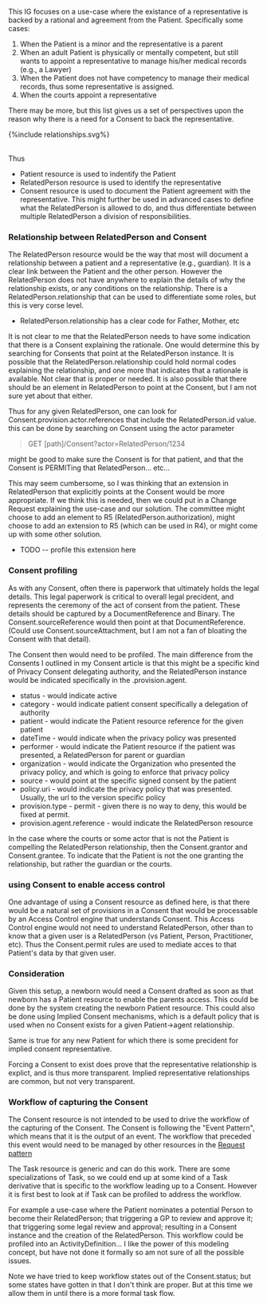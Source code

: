 
This IG focuses on a use-case where the existance of a representative is backed by a rational and agreement from the Patient. Specifically some cases:
1. When the Patient is a minor and the representative is a parent
2. When an adult Patient is physically or mentally competent, but still wants to appoint a representative to manage his/her medical records (e.g., a Lawyer)
3. When the Patient does not have competency to manage their medical records, thus some representative is assigned.
4. When the courts appoint a representative 

There may be more, but this list gives us a set of perspectives upon the reason why there is a need for a Consent to back the representative.

<div>
{%include relationships.svg%}
</div>
<br clear="all">

Thus
- Patient resource is used to indentify the Patient
- RelatedPerson resource is used to identify the representative
- Consent resource is used to document the Patient agreement with the representative. This might further be used in advanced cases to define what the RelatedPerson is allowed to do, and thus differentiate between multiple RelatedPerson a division of responsibilities.


### Relationship between RelatedPerson and Consent

The RelatedPerson resource would be the way that most will document a relationship between a patient and a representative (e.g., guardian). It is a clear link between the Patient and the other person.  However the RelatedPerson does not have anywhere to explain the details of why the relationship exists, or any conditions on the relationship. There is a RelatedPerson.relationship that can be used to differentiate some roles, but this is very corse level.
- RelatedPerson.relationship has a clear code for Father, Mother, etc

It is not clear to me that the RelatedPerson needs to have some indication that there is a Consent explaining the rationale. One would determine this by searching for Consents that point at the RelatedPerson instance.  It is possible that the RelatedPerson.relationship could hold normal codes explaining the relationship, and one more that indicates that a rationale is available. Not clear that is proper or needed. It is also possible that there should be an element in RelatedPerson to point at the Consent, but I am not sure yet about that either.

Thus for any given RelatedPerson, one can look for Consent.provision.actor.references that include the RelatedPerson.id value. this can be done by searching on Consent using the actor parameter

>   GET [path]/Consent?actor=RelatedPerson/1234

might be good to make sure the Consent is for that patient, and that the Consent is PERMITing that RelatedPerson... etc...

This may seem cumbersome, so I was thinking that an extension in RelatedPerson that explicitly points at the Consent would be more appropriate. If we think this is needed, then we could put in a Change Request explaining the use-case and our solution. The committee might choose to add an element to R5 (RelatedPerson.authorization), might choose to add an extension to R5 (which can be used in R4), or might come up with some other solution.
* TODO -- profile this extension here

### Consent profiling

As with any Consent, often there is paperwork that ultimately holds the legal details. This legal paperwork is critical to overall legal precident, and represents the ceremony of the act of consent from the patient. These details should be captured by a DocumentReference and Binary. The Consent.sourceReference would then point at that DocumentReference. (Could use Consent.sourceAttachment, but I am not a fan of bloating the Consent with that detail).

The Consent then would need to be profiled. The main difference from the Consents I outlined in my Consent article is that this might be a specific kind of Privacy Consent delegating authority, and the RelatedPerson instance would be indicated specifically in the .provision.agent.

- status - would indicate active
- category - would indicate patient consent specifically a delegation of authority
- patient - would indicate the Patient resource reference for the given patient
- dateTime - would indicate when the privacy policy was presented
- performer - would indicate the Patient resource if the patient was presented, a RelatedPerson for parent or guardian
- organization - would indicate the Organization who presented the privacy policy, and which is going to enforce that privacy policy
- source - would point at the specific signed consent by the patient
- policy.uri - would indicate the privacy policy that was presented. Usually, the url to the version specific policy
- provision.type - permit - given there is no way to deny, this would be fixed at permit.
- provision.agent.reference - would indicate the RelatedPerson resource


In the case where the courts or some actor that is not the Patient is compelling the RelatedPerson relationship, then the Consent.grantor and Consent.grantee. To indicate that the Patient is not the one granting the relationship, but rather the guardian or the courts.

### using Consent to enable access control

One advantage of using a Consent resource as defined here, is that there would be a natural set of provisions in a Consent that would be processable by an Access Control engine that understands Consent. This Access Control engine would not need to understand RelatedPerson, other than to know that a given user is a RelatedPerson (vs Patient, Person, Practitioner, etc). Thus the Consent.permit rules are used to mediate acces to that Patient's data by that given user.

### Consideration

Given this setup, a newborn would need a Consent drafted as soon as that newborn has a Patient resource to enable the parents access. This could be done by the system creating the newborn Patient resource. This could also be done using Implied Consent mechanisms, which is a default policy that is used when no Consent exists for a given Patient->agent relationship. 

Same is true for any new Patient for which there is some precident for implied consent representative. 

Forcing a Consent to exist does prove that the representative relationship is explict, and is thus more transparent. Implied representative relationships are common, but not very transparent.


### Workflow of capturing the Consent

The Consent resource is not intended to be used to drive the workflow of the capturing of the Consent. The Consent is following the "Event Pattern", which means that it is the output of an event.  The workflow that preceded this event would need to be managed by other resources in the [Request pattern](http://build.fhir.org/workflow.html#respatterns)

The Task resource is generic and can do this work. There are some specializations of Task, so we could end up at some kind of a Task derivative that is specific to the workflow leading up to a Consent. However it is first best to look at if Task can be profiled to address the workflow. 

For example a use-case where the Patient nominates a potential Person to become their RelatedPerson; that triggering a GP to review and approve it; that triggering some legal review and approval; resulting in a Consent instance and the creation of the RelatedPerson. This workflow could be profiled into an ActivityDefinition... I like the power of this modeling concept, but have not done it formally so am not sure of all the possible issues.

Note we have tried to keep workflow states out of the Consent.status; but some states have gotten in that I don't think are proper. But at this time we allow them in until there is a more formal task flow.

